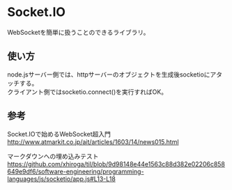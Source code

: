 # Socket.IO
WebSocketを簡単に扱うことのできるライブラリ。

## 使い方
node.jsサーバー側では、httpサーバーのオブジェクトを生成後socketioにアタッチする。  
クライアント側ではsocketio.connect()を実行すればOK。  

## 参考
Socket.IOで始めるWebSocket超入門  
http://www.atmarkit.co.jp/ait/articles/1603/14/news015.html  

マークダウンへの埋め込みテスト
https://github.com/xhiroga/til/blob/9d98148e44e1563c88d382e02206c858649e9df6/software-engineering/programming-languages/js/socketio/app.js#L13-L18
